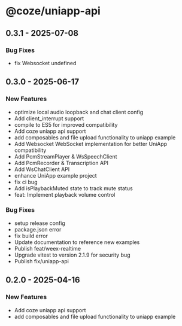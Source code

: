 # @coze/uniapp-api

## 0.3.1 - 2025-07-08

### Bug Fixes

- fix Websocket undefined


## 0.3.0 - 2025-06-17

### New Features

- optimize local audio loopback and chat client config
- Add client_interrupt support
- compile to ES5 for improved compatibility
- Add coze uniapp api support
- add composables and file upload functionality to uniapp example
- Add Websocket WebSocket implementation for better UniApp compatibility
- Add PcmStreamPlayer & WsSpeechClient
- Add PcmRecorder & Transcription API
- Add WsChatClient  API
- enhance UniApp example project
- fix ci bug
-  Add isPlaybackMuted state to track mute status
-  feat: Implement playback volume control

### Bug Fixes

- setup release config
- package.json error
- fix build error
- Update documentation to reference new examples
- Publish feat/weex-realtime
- Upgrade vitest to version 2.1.9 for security bug
- Publish fix/uniapp-api


## 0.2.0 - 2025-04-16

### New Features

- Add coze uniapp api support
- add composables and file upload functionality to uniapp example

